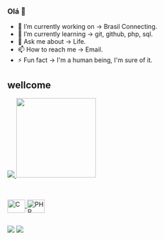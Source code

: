 ### Olá 👋

- 🔭 I’m currently working on -> Brasil Connecting.
- 🌱 I’m currently learning -> git, github, php, sql.
- 💬 Ask me about -> Life.
- 📫 How to reach me -> Email.
- ⚡ Fun fact -> I'm a human being, I'm sure of it.



## wellcome 
<div style="display: inline_block">
  <a href="https://github.com/Wyrv">
  <img src="https://github-readme-stats.vercel.app/api?username=Wyrv&show_icons=true&theme=dracula&include_all_commits=true&count_private=true"/>
  <img height="180em" src="https://github-readme-stats.vercel.app/api/top-langs/?username=Wyrv&layout=compact&langs_count=7&theme=dracula"/>
</div>
  
  ##
  ##
  
 <div style="display: inline_block"><br>
  <img align="center" alt="C" height="30" width="40" src="https://raw.githubusercontent.com/abranhe/programming-languages-logos/30a0ecf99188be99a3c75a00efb5be61eca9c382/src/c/c.svg">
  <img align="center" alt="PHP" height="30" width="40" src="https://raw.githubusercontent.com/abranhe/programming-languages-logos/30a0ecf99188be99a3c75a00efb5be61eca9c382/src/php/php.svg">
 </div>
  
  ##
  ##
  
<div> 
  <a href = "mailto:contato@v.araujo1989@gmail.com"><img src="https://img.shields.io/badge/-Gmail-%23333?style=for-the-badge&logo=gmail&logoColor=white" target="_blank"></a>
  <a href="https://www.linkedin.com/in/vinicios-araujo-8438a228/" target="_blank"><img src="https://img.shields.io/badge/-LinkedIn-%230077B5?style=for-the-badge&logo=linkedin&logoColor=white" target="_blank"></a> 
 
</div>
